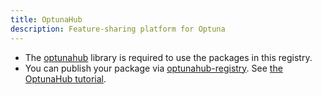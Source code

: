 ```yaml
---
title: OptunaHub
description: Feature-sharing platform for Optuna
---
```


- The [optunahub](https://github.com/optuna/optunahub) library is required to use the packages in this registry.
- You can publish your package via [optunahub-registry](https://github.com/optuna/optunahub-registry). See [the OptunaHub tutorial](https://optuna.github.io/optunahub-registry/index.html).